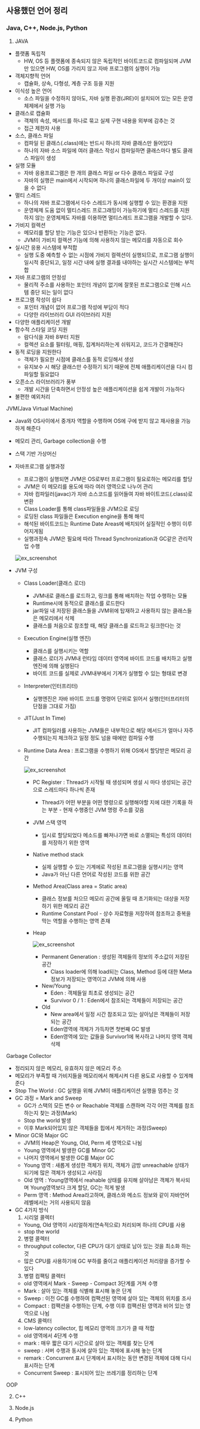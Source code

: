 ## 사용했던 언어 정리
### Java, C++, Node.js, Python 

1. JAVA
- 플랫폼 독립적
  - HW, OS 등 플랫폼에 종속되지 않은 독립적인 바이트코드로 컴파일되며 JVM만 있으면 HW, OS를 가리지 않고 자바 프로그램의 실행이 가능
- 객체지향적 언어
  - 캡슐화, 상속, 다형성, 계층 구조 등을 지원
- 이식성 높은 언어
  - 소스 파일을 수정하지 않아도, 자바 실행 환경(JRE)이 설치되어 있는 모든 운영 체제에서 실행 가능
- 클래스로 캡슐화
  - 객체의 속성, 메서드를 하나로 묶고 실제 구현 내용을 외부에 감추는 것
  - 접근 제한자 사용
- 소스, 클래스 파일
  - 컴파일 된 클래스(.class)에는 반드시 하나의 자바 클래스만 들어있다
  - 하나의 자바 소스 파일에 여러 클래스 작성시 컴파일하면 클래스마다 별도 클래스 파일이 생성
- 실행 모듈 
  - 자바 응용프로그램은 한 개의 클래스 파일 or 다수 클래스 파일로 구성
  - 자바의 실행은 main에서 시작되며 하나의 클래스파일에 두 개이상 main이 있을 수 없다
- 멀티 스레드 
  - 하나의 자바 프로그램에서 다수 스레드가 동시에 실행할 수 있는 환경을 지원
  - 운영체제 도움 없이 멀티스레드 프로그래밍이 가능하기에 멀티 스레드를 지원하지 않는 운영체제도 자바를 이용하면 멀티스레드 프로그램을 개발할 수 있다.
- 가비지 컬렉션 
  - 메모리를 할당 받는 기능은 있으나 반환하는 기능은 없다.
  - JVM이 가비지 컬렉션 기능에 의해 사용하지 않는 메모리를 자동으로 회수
- 실시간 응용 시스템에 부적합
  - 실행 도중 예측할 수 없는 시점에 가비지 컬렉션이 실행되므로, 프로그램 실행이 일시적 중단되고, 일정 시간 내에 실행 결과를 내야하는 실시간 시스템에는 부적합
- 자바 프로그램의 안정성
  - 물리적 주소를 사용하는 포인터 개념이 없기에 잘못된 프로그램으로 인해 시스템 중단 되는 일이 없다
- 프로그램 작성이 쉽다
  - 포인터 개념이 없어 프로그램 작성에 부담이 적다
  - 다양한 라이브러리 GUI 라이브러리 지원
- 다양한 애플리케이션 개발 
- 함수적 스타일 코딩 지원
  - 람다식을 자바 8부터 지원
  - 컬렉션 요소를 필터링, 매핑, 집계처리하는게 쉬워지고, 코드가 간결해진다
- 동적 로딩을 지원한다
  - 객체가 필요한 시점에 클래스를 동적 로딩해서 생성
  - 유지보수 시 해당 클래스만 수정하기 되기 때문에 전체 애플리케이션을 다시 컴파일할 필요없다
- 오픈소스 라이브러리가 풍부
  - 개발 시간을 단축하면서 안정성 높은 애플리케이션을 쉽게 개발이 가능하다
- 불편한 예외처리

JVM(Java Virtual Machine)
- Java와 OS사이에서 중개자 역할을 수행하며 OS에 구에 받지 않고 재사용을 가능하게 해준다
- 메모리 관리, Garbage collection을 수행
- 스택 기반 가상머신 
- 자바프로그램 실행과정
  - 프로그램이 실행되면 JVM은 OS로부터 프로그램이 필요로하는 메모리를 할당
  - JVM은 이 메모리를 용도에 따라 여러 영역으로 나누어 관리
  - 자바 컴파일러(javac)가 자바 소스코드를 읽어들여 자바 바이트코드(.class)로 변환
  - Class Loader를 통해 class파일들을 JVM으로 로딩
  - 로딩된 class 파일들은 Execution engine을 통해 해석
  - 해석된 바이트코드는 Runtime Date Areas에 배치되어 실질적인 수행이 이루어지게됨
  - 실행과정속 JVM은 필요에 따라 Thread Synchronization과 GC같은 관리작업 수행
  
  ![ex_screenshot](/res/jvm.jpg)
- JVM 구성
  - Class Loader(클래스 로더)
    - JVM내로 클래스를 로드하고, 링크를 통해 배치하는 작업 수행하는 모듈
    - Runtime시에 동적으로 클래스를 로드한다
    - jar파일 내 저장된 클래스들을 JVM위에 탑재하고 사용하지 않는 클래스들은 메모리에서 삭제
    - 클래스를 처음으로 참조할 때, 해당 클래스를 로드하고 링크한다는 것
  - Execution Engine(실행 엔진)
    - 클래스를 실행시키는 역할
    - 클래스 로더가 JVM내 런타임 데이터 영역에 바이트 코드를 배치하고 실행엔진에 의해 실행된다
    - 바이트 코드를 실제로 JVM내부에서 기계가 실행할 수 있는 형태로 변경
  - Interpreter(인터프리터)
    - 실행엔진은 자바 바이트 코드를 명령어 단위로 읽어서 실행(인터프리터의 단점을 그대로 가짐)
  - JIT(Just In Time)
    - JIT 컴파일러를 사용하는 JVM들은 내부적으로 해당 메서드가 얼마나 자주 수행되는지 체크하고 일정 정도 넘을 때에만 컴파일 수행
  - Runtime Data Area : 프로그램을 수행하기 위해 OS에서 할당받은 메모리 공간
  
    ![ex_screenshot](/res/jvm2.jpg)
    - PC Register : Thread가 시작될 때 생성되며 생설 시 마다 생성되는 공간으로 스레드마다 하나씩 존재
      - Thread가 어떤 부분을 어떤 명령으로 실행해야할 지에 대한 기록을 하는 부분 - 현재 수행중인 JVM 명령 주소를 갖음
    - JVM 스택 영역 
      - 임시로 할당되었다 메소드를 빠져나가면 바로 소멸되는 특성의 데이터를 저장하기 위한 영역
    - Native method stack 
      - 실제 실행할 수 있는 기계에로 작성된 프로그램을 실행시키는 영역
      - Java가 아닌 다른 언어로 작성된 코드를 위한 공간
    - Method Area(Class area = Static area)
      - 클래스 정보를 처으므 메모리 공간에 올릴 때 초기화되는 대상을 저장하기 위한 메모리 공간
      - Runtime Constant Pool - 상수 자료형을 저장하여 참조하고 중복을 막는 역할을 수행하는 영역 존재
    - Heap
    
      ![ex_screenshot](/res/jvm3.jpg)
      - Permanent Generation : 생성된 객체들의 정보의 주소값이 저장된 공간
        - Class loader에 의해 load되는 Class, Method 등에 대한 Meta 정보가 저장되는 영역이고 JVM에 의해 사용
      - New/Young 
        - Eden : 객체들일 최초로 생성되는 공간
        - Survivor 0 / 1 : Eden에서 참조되는 객체들이 저장되는 공간
      - Old
        - New area에서 일정 시간 참조되고 있는 살아남은 객체들이 저장되는 공간
        - Eden영역에 객체가 가득차면 첫번째 GC 발생
        - Eden영역에 있는 값들을 Survivor1에 복사하고 나머지 영역 객체 삭제
    

Garbage Collector
- 정리되지 않은 메모리, 유효하지 않은 메모리 주소
- 메모리가 부족할 때 가비지들을 메모리에서 해제시켜 다른 용도로 사용할 수 있게해준다
- Stop The World : GC 실행을 위해 JVM이 애플리케이션 실행을 멈추는 것
- GC 과정 = Mark and Sweep
  - GC가 스택의 모든 변수 or Reachable 객체를 스캔하며 각각 어떤 객체를 참조하는지 찾는 과정(Mark)
  - Stop the world 발생
  - 이후 Mark되어있지 않은 객체들을 힙에서 제거하는 과정(Sweep)
- Minor GC와 Major GC
  - JVM의 Heap은 Young, Old, Perm 세 영역으로 나뉨
  - Young 영역에서 발생한 GC를 Minor GC
  - 나머지 영역에서 발생한 GC를 Major GC
  - Young 영역 : 새롭게 생성한 객체가 위치, 객체가 금방 unreachable 상태가 되기에 많은 객체가 생성되고 사라짐
  - Old 영역 : Young영역에서 reahable 상태를 유지해 살아남은 객체가 복사되며 Young영역보다 크게 할당, GC는 적게 발생
  - Perm 영역 : Method Area라고하며, 클래스와 메소드 정보와 같이 자바언어 레벨에서는 거의 사용되지 않음
- GC 4가지 방식
  1. 시리얼 콜렉터 
    - Young, Old 영역이 시리얼하게(연속적으로) 처리되며 하나의 CPU를 사용
    - stop the world
  2. 병렬 콜렉터
    - throughput collector, 다른 CPU가 대기 상태로 남아 있는 것을 최소화 하는 것
    - 많은 CPU를 사용하기에 GC 부하를 줄이고 애플리케이션 처리량을 증가할 수 있다
  3. 병렬 컴팩팅 콜렉터
    - old 영역에서 Mark - Sweep - Compact 3단계를 거쳐 수행
    - Mark : 살아 있는 객체를 식별해 표시해 놓은 단계
    - Sweep : 이전 GC를 수행하여 컴팩션된 영역에 살아 있는 객체의 위치를 조사
    - Compact : 컴팩션을 수행하는 단계, 수행 이후 컴팩션된 영역과 비어 있는 영역으로 나뉨
  4. CMS 콜렉터 
    - low-latency collector, 힙 메모리 영역의 크기가 클 때 적합
    - old 영역에서 4단계 수행
    - mark : 매우 짧은 대기 시간으로 살아 있는 객체를 찾는 단계
    - sweep : 서버 수행과 동시에 살아 있는 객체에 표시해 놓는 단계
    - remark : Concurrent 표시 단계에서 표시하는 동안 변경된 객체에 대해 다시 표시하는 단계
    - Concurrent Sweep : 표시되어 있는 쓰레기를 정리하는 단계
    
OOP


2. C++

3. Node.js

4. Python
